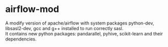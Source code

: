 # airflow-mod
A modify version of apache/airflow with system packages python-dev, libsasl2-dev, gcc and g++ installed to run correctly sasl. \
It contains new python packages: pandarallel, pyhive, scikit-learn and their dependencies.
